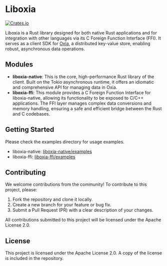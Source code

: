 # Liboxia


[![Crates.io][crates-badge]][crates-url]

[crates-badge]: https://img.shields.io/crates/v/liboxia.svg
[crates-url]: https://crates.io/crates/liboxia

Liboxia is a Rust library designed for both native Rust applications and for integration with other languages via its C
Foreign Function Interface (FFI).
It serves as a client SDK for [Oxia](https://github.com/oxia-db/oxia), a distributed key-value store, enabling robust,
asynchronous data operations.

## Modules

- **liboxia-native**: This is the core, high-performance Rust library of the client. Built on the Tokio asynchronous
  runtime, it offers an idiomatic and comprehensive API for managing data in Oxia.
- **liboxia-ffi**: This module provides a C Foreign Function Interface for liboxia-native, allowing its functionality to
  be exposed to C/C++ applications. The FFI layer manages complex data conversions and memory handling, ensuring a safe
  and efficient bridge between the Rust and C codebases.

## Getting Started

Please check the examples directory for usage examples.

- liboxia-native: [liboxia-native/examples](./liboxia-native/examples)
- liboxia-ffi: [liboxia-ffi/examples](./liboxia-ffi/examples)

## Contributing

We welcome contributions from the community! To contribute to this project, please:

1. Fork the repository and clone it locally.
2. Create a new branch for your feature or bug fix.
3. Submit a Pull Request (PR) with a clear description of your changes.

All contributions submitted to this project will be licensed under the Apache License 2.0.

## License

This project is licensed under the Apache License 2.0. A copy of the license is included in the repository.